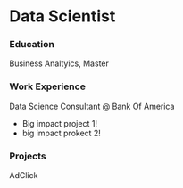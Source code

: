 # Data Scientist 

### Education 
Business Analtyics, Master 

### Work Experience 
Data Science Consultant @ Bank Of America
- Big impact project 1!
- big impact prokect 2!

### Projects
AdClick
